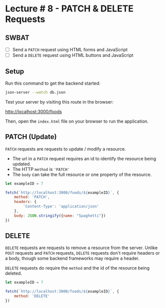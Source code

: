 # Lecture # 8 - PATCH & DELETE Requests
## SWBAT
- [ ] Send a `PATCH` request using HTML forms and JavaScript
- [ ] Send a `DELETE` request using HTML buttons and JavaScript

## Setup

Run this command to get the backend started:

```sh
json-server --watch db.json
```

Test your server by visiting this route in the browser:

[http://localhost:3000/foods](http://localhost:3000/foods)

Then, open the `index.html` file on your browser to run the application.

## PATCH (Update)
`PATCH` requests are requests to update / modify a resource.

- The url in a `PATCH` request requires an id to identify the resource being updated. 
- The HTTP `method` is `'PATCH'`
- The `body` can take the full resource or one property of the resource.

``` javascript
let exampleID = 7

fetch(`http://localhost:3000/foods/${exampleID}`, {
    method: 'PATCH',
    headers: {
        'Content-Type': 'application/json'
    },
    body: JSON.stringify({name: "Spaghetti"})
})
```

## DELETE
`DELETE` requests are requests to remove a resource from the server. Unlike `POST` requests and `PATCH` requests, `DELETE` requests don't require headers or a body, though some backend frameworks may require a header.

`DELETE` requests do require the `method` and the id of the resource being deleted.

``` javascript
let exampleID = 7

fetch(`http://localhost:3000/foods/${exampleID}`, {
    method: 'DELETE'
})
```